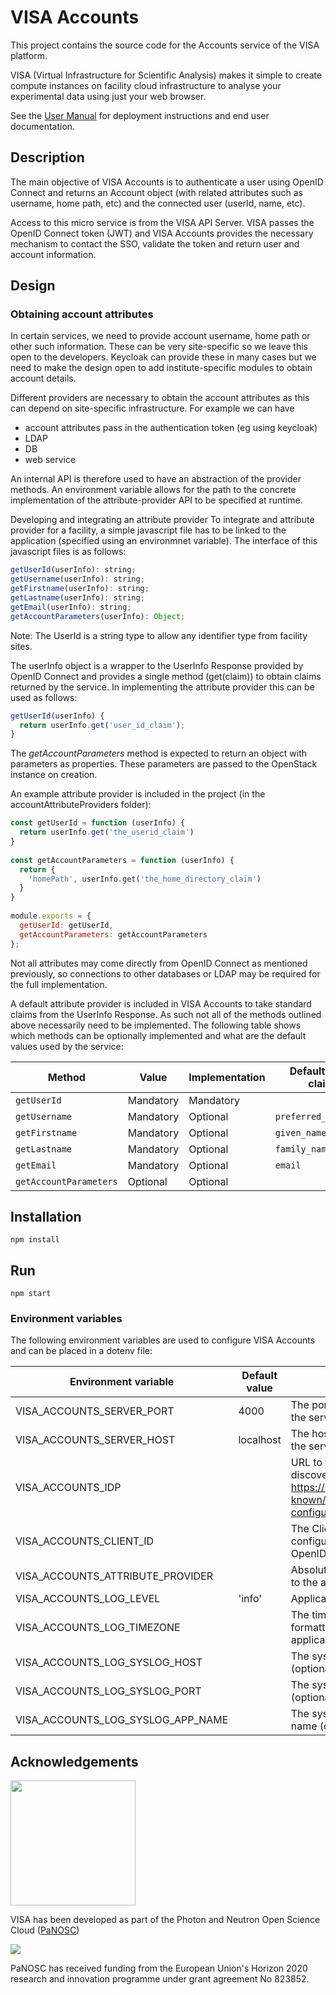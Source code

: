 # VISA Accounts

This project contains the source code for the Accounts service of the VISA platform.

VISA (Virtual Infrastructure for Scientific Analysis) makes it simple to create compute instances on facility cloud infrastructure to analyse your experimental data using just your web browser.

See the [User Manual](https://visa.readthedocs.io/en/latest/) for deployment instructions and end user documentation.

## Description

The main objective of VISA Accounts is to authenticate a user using OpenID Connect and returns an Account object (with related attributes such as username, home path, etc) and the connected user (userId, name, etc).

Access to this micro service is from the VISA API Server. VISA passes the OpenID Connect token (JWT) and VISA Accounts provides the necessary mechanism to contact the SSO, validate the token and return user and account information.

## Design

### Obtaining account attributes

In certain services, we need to provide account username, home path or other such information. These can be very site-specific so we leave this open to the developers. Keycloak can provide these in many cases but we need to make the design open to add institute-specific modules to obtain account details.

Different providers are necessary to obtain the account attributes as this can depend on site-specific infrastructure. For example we can have

- account attributes pass in the authentication token (eg using keycloak)
- LDAP
- DB
- web service

An internal API is therefore used to have an abstraction of the provider methods. An environment variable allows for the path to the concrete implementation of the attribute-provider API to be specified at runtime.

Developing and integrating an attribute provider
To integrate and attribute provider for a facility, a simple javascript file has to be linked to the application (specified using an environmnet variable). The interface of this javascript files is as follows:

```javascript
getUserId(userInfo): string;
getUsername(userInfo): string;
getFirstname(userInfo): string;
getLastname(userInfo): string;
getEmail(userInfo): string;
getAccountParameters(userInfo): Object;
```

Note: The UserId is a string type to allow any identifier type from facility sites.

The userInfo object is a wrapper to the UserInfo Response provided by OpenID Connect and provides a single method (get(claim)) to obtain claims returned by the service. In implementing the attribute provider this can be used as follows:

```javascript
getUserId(userInfo) {
  return userInfo.get('user_id_claim');
}
```

The *getAccountParameters* method is expected to return an object with parameters as properties. These parameters are passed to the OpenStack instance on creation.

An example attribute provider is included in the project (in the accountAttributeProviders folder):


```javascript
const getUserId = function (userInfo) {
  return userInfo.get('the_userid_claim')
}
 
const getAccountParameters = function (userInfo) {
  return {
    'homePath', userInfo.get('the_home_directory_claim')
  }
}
 
module.exports = {
  getUserId: getUserId,
  getAccountParameters: getAccountParameters
};
```

Not all attributes may come directly from OpenID Connect as mentioned previously, so connections to other databases or LDAP may be required for the full implementation.

A default attribute provider is included in VISA Accounts to take standard claims from the UserInfo Response. As such not all of the methods outlined above necessarily need to be implemented. The following table shows which methods can be optionally implemented and what are the default values used by the service:


| Method       | Value | Implementation | Default OIDC claim |
|--------------|----------------|----------------|--------------------|
| ```getUserId```    | Mandatory      | Mandatory      |                    |
| ```getUsername```  | Mandatory      | Optional       | ```preferred_username``` |
| ```getFirstname``` | Mandatory      | Optional       | ```given_name```         |
| ```getLastname```  | Mandatory      | Optional       | ```family_name```        |
| ```getEmail```     | Mandatory      | Optional       | ```email```              |
| ```getAccountParameters```     | Optional      | Optional       |               |

## Installation
```
npm install
```

## Run
```
npm start
```

### Environment variables

The following environment variables are used to configure VISA Accounts and can be placed in a dotenv file:

| Environment variable | Default value | Usage |
| ---- | ---- | ---- |
| VISA_ACCOUNTS_SERVER_PORT | 4000 | The port on which to run the server |
| VISA_ACCOUNTS_SERVER_HOST | localhost | The hostname on which the server is listening on |
| VISA_ACCOUNTS_IDP | | URL to the OpenID discovery endpoint (eg https://server.com/.well-known/openid-configuration) |
| VISA_ACCOUNTS_CLIENT_ID | | The Client ID as configured by the OpenID provider
| VISA_ACCOUNTS_ATTRIBUTE_PROVIDER | | Absolute or relative path to the attribute provider |
| VISA_ACCOUNTS_LOG_LEVEL | 'info' | Application logging level |
| VISA_ACCOUNTS_LOG_TIMEZONE |  | The timezone for the formatting the time in the application log |
| VISA_ACCOUNTS_LOG_SYSLOG_HOST |  | The syslog host (optional) |
| VISA_ACCOUNTS_LOG_SYSLOG_PORT |  | The syslog port (optional) |
| VISA_ACCOUNTS_LOG_SYSLOG_APP_NAME |  | The syslog application name (optional) |

## Acknowledgements

<img src="https://github.com/panosc-eu/panosc/raw/master/Work%20Packages/WP9%20Outreach%20and%20communication/PaNOSC%20logo/PaNOSClogo_web_RGB.jpg" width="200px"/> 

VISA has been developed as part of the Photon and Neutron Open Science Cloud (<a href="http://www.panosc.eu" target="_blank">PaNOSC</a>)

<img src="https://github.com/panosc-eu/panosc/raw/master/Work%20Packages/WP9%20Outreach%20and%20communication/images/logos/eu_flag_yellow_low.jpg"/>
 
PaNOSC has received funding from the European Union's Horizon 2020 research and innovation programme under grant agreement No 823852.

